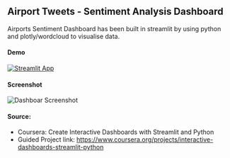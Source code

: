 
## Airport Tweets - Sentiment Analysis Dashboard

Airports Sentiment Dashboard has been built in streamlit by using python and plotly/wordcloud to visualise data.

#### Demo
[![Streamlit App](https://static.streamlit.io/badges/streamlit_badge_black_white.svg)](https://mbohunickacharles-streamlit-airports-sentiment-dashb-app-1tf822.streamlitapp.com/)

#### Screenshot

![Dashboar Screenshot](https://github.com/mBohunickaCharles/streamlit_Airports_Sentiment_Dashboard/blob/master/airports_sentiment.png)

#### Source:

- Coursera: Create Interactive Dashboards with Streamlit and Python 
- Guided Project link: https://www.coursera.org/projects/interactive-dashboards-streamlit-python
